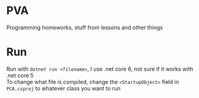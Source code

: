 # PVA
Programming homeworks, stuff from lessons and other things

# Run
Run with `dotnet run <filename>`, I use .net core 6, not sure if it works with .net core 5  
To change what file is compiled, change the `<StartupObject>` field in `PCA.csproj` to whatever class you want to run
